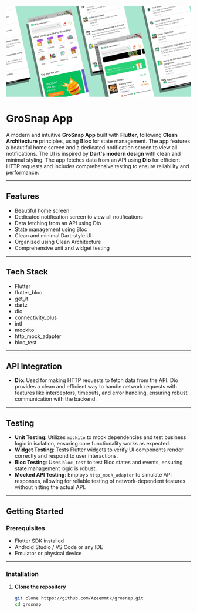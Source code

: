 ![GroSnap App Screenshot](assets/images/feature_image.png)

# GroSnap App

A modern and intuitive **GroSnap App** built with **Flutter**, following **Clean Architecture** principles, using **Bloc** for state management. The app features a beautiful home screen and a dedicated notification screen to view all notifications. The UI is inspired by **Dart's modern design** with clean and minimal styling. The app fetches data from an API using **Dio** for efficient HTTP requests and includes comprehensive testing to ensure reliability and performance.

---

## Features

- Beautiful home screen
- Dedicated notification screen to view all notifications
- Data fetching from an API using Dio
- State management using Bloc
- Clean and minimal Dart-style UI
- Organized using Clean Architecture
- Comprehensive unit and widget testing

---

## Tech Stack

- Flutter
- flutter_bloc
- get_it
- dartz
- dio
- connectivity_plus
- intl
- mockito
- http_mock_adapter
- bloc_test

---

## API Integration

- **Dio**: Used for making HTTP requests to fetch data from the API. Dio provides a clean and efficient way to handle network requests with features like interceptors, timeouts, and error handling, ensuring robust communication with the backend.

---

## Testing

- **Unit Testing**: Utilizes `mockito` to mock dependencies and test business logic in isolation, ensuring core functionality works as expected.
- **Widget Testing**: Tests Flutter widgets to verify UI components render correctly and respond to user interactions.
- **Bloc Testing**: Uses `bloc_test` to test Bloc states and events, ensuring state management logic is robust.
- **Mocked API Testing**: Employs `http_mock_adapter` to simulate API responses, allowing for reliable testing of network-dependent features without hitting the actual API.

---

## Getting Started

### Prerequisites

- Flutter SDK installed [](https://flutter.dev/docs/get-started/install)
- Android Studio / VS Code or any IDE
- Emulator or physical device

---

### Installation

1. **Clone the repository**
   ```bash
   git clone https://github.com/Azeemmtk/grosnap.git
   cd grosnap